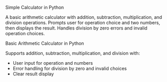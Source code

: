 Simple Calculator in Python

A basic arithmetic calculator with addition, subtraction, multiplication, and division operations.
Prompts user for operation choice and two numbers, then displays the result.
Handles division by zero errors and invalid operation choices.


 

Basic Arithmetic Calculator in Python

Supports addition, subtraction, multiplication, and division with:

- User input for operation and numbers
- Error handling for division by zero and invalid choices
- Clear result display
